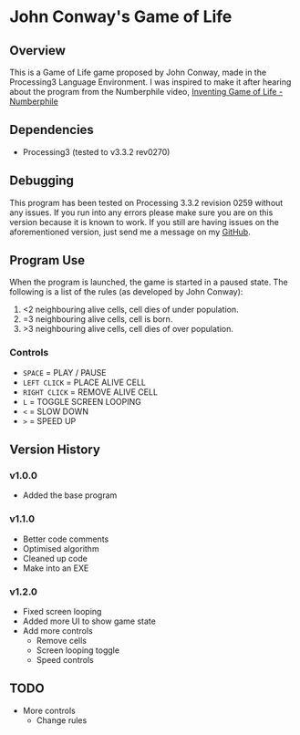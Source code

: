 # John Conway's Game of Life
## Overview
This is a Game of Life game proposed by John Conway, made in the Processing3 Language
Environment. I was inspired to make it after hearing about the program from the Numberphile video, [Inventing Game of Life - Numberphile](https://www.youtube.com/watch?v=R9Plq-D1gEk)

## Dependencies
* Processing3 (tested to v3.3.2 rev0270)

## Debugging
This program has been tested on Processing 3.3.2 revision 0259 without any issues.
If you run into any errors please make sure you are on this version because it is
known to work. If you still are having issues on the aforementioned version, just
send me a message on my [GitHub](https://github.com/mattdocherty314).

## Program Use
When the program is launched, the game is started in a paused state. The following
is a list of the rules (as developed by John Conway):
1. &lt;2 neighbouring alive cells, cell dies of under population.
2. =3  neighbouring alive cells, cell is born.
3. &gt;3 neighbouring alive cells, cell dies of over population.

### Controls
* `SPACE` = PLAY / PAUSE
* `LEFT CLICK` = PLACE ALIVE CELL
* `RIGHT CLICK` = REMOVE ALIVE CELL
* `L` = TOGGLE SCREEN LOOPING
* `<` = SLOW DOWN
* `>` = SPEED UP

## Version History
### v1.0.0
* Added the base program

### v1.1.0
* Better code comments
* Optimised algorithm
* Cleaned up code
* Make into an EXE

### v1.2.0
* Fixed screen looping
* Added more UI to show game state
* Add more controls
	* Remove cells
	* Screen looping toggle
	* Speed controls


## TODO
* More controls
	* Change rules